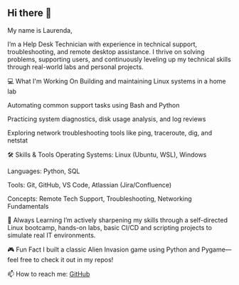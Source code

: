 ## Hi there 👋

My name is Laurenda,

I’m a Help Desk Technician with experience in technical support, troubleshooting, and remote desktop assistance. I thrive on solving problems, supporting users, and continuously leveling up my technical skills through real-world labs and personal projects.

<!--
**laurenda3/laurenda3** is a ✨ _special_ ✨ repository because its `README.md` (this file) appears on your GitHub profile.

Here are some ideas to get you started:

- 🔭 I’m currently working on expanding my knowledge.
- 🌱 I’m currently learning to use Linux, Python and Azure.
- 👯 I’m looking to collaborate on many projects so that I may practice.
- ♎ I’m looking for help with getting started.
- 📫 How to reach me: [GitHub](github.com/laurenda3) 
--> 

💻 What I'm Working On
Building and maintaining Linux systems in a home lab

Automating common support tasks using Bash and Python

Practicing system diagnostics, disk usage analysis, and log reviews

Exploring network troubleshooting tools like ping, traceroute, dig, and netstat

🛠️ Skills & Tools
Operating Systems: Linux (Ubuntu, WSL), Windows

Languages: Python, SQL

Tools: Git, GitHub, VS Code, Atlassian (Jira/Confluence)

Concepts: Remote Tech Support, Troubleshooting, Networking Fundamentals

🧠 Always Learning
I’m actively sharpening my skills through a self-directed Linux bootcamp, hands-on labs, basic CI/CD and scripting projects to simulate real IT environments.

🎮 Fun Fact
I built a classic Alien Invasion game using Python and Pygame—feel free to check it out in my repos!

📫 How to reach me: [GitHub](github.com/laurenda3) 
